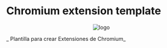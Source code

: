 ﻿# Chromium extension template
<p align="center"><img src="https://github.com/HumbertoML/PriceChecker-Alfa/blob/main/icons/icon_128.png" alt="logo"></p>
_ Plantilla para crear Extensiones de Chromium_
